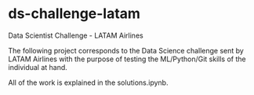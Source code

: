 # ds-challenge-latam
Data Scientist Challenge - LATAM Airlines

The following project corresponds to the Data Science challenge sent by LATAM Airlines with the purpose of testing the ML/Python/Git skills of the individual at hand. 

All of the work is explained in the solutions.ipynb.